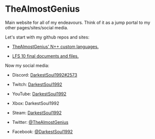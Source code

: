 # TheAlmostGenius

Main website for all of my endeavours. Think of it as a jump portal to my other pages/sites/social media.


Let's start with my github repos and sites:

* [TheAlmostGenius' N++ custom languages.](https://github.com/TheAlmostGenius/Npp-Custom-Languages)

* [LFS 10 final documents and files.](https://github.com/TheAlmostGenius/LFS-10)


Now my social media:

* Discord: [DarkestSoul1992#2573](https://discord.gg/qgn6EWK)

* Twitch: [DarkestSoul1992](https://www.twitch.tv/DarkestSoul1992)

* YouTube: [DarkestSoul1992](https://www.youtube.com/channel/UCnXoO1DKoZCXb-u_jes5YVQ)

* Xbox: DarkestSoul1992

* Steam: [DarkestSoul1992](https://steamcommunity.com/id/DarkestSoul1992/)

* Twitter: [@TheAlmostGenius](https://twitter.com/TheAlmostGenius)

* Facebook: [@DarkestSoul1992](https://www.facebook.com/DarkestSoul1992)
